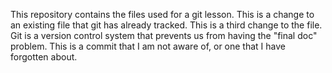 This repository contains the files used for a git lesson.
This is a change to an existing file that git has already tracked.
This is a third change to the file.
Git is a version control system that prevents us from having the "final doc" problem.
This is a commit that I am not aware of, or one that I have forgotten about.

